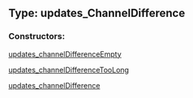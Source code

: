 ## Type: updates\_ChannelDifference  

### Constructors:

[updates\_channelDifferenceEmpty](../constructors/updates\_channelDifferenceEmpty.md)  

[updates\_channelDifferenceTooLong](../constructors/updates\_channelDifferenceTooLong.md)  

[updates\_channelDifference](../constructors/updates\_channelDifference.md)  


